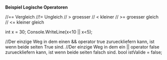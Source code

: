 **Beispiel Logische Operatoren**

//== Vergleich
//!= Ungleich
// > groesser
// < kleiner
// >= groesser gleich
// <= kleiner gleich

int x = 30;
Console.WriteLine(x<10 || x<5);


//Der einzige Weg in dem einen && operator true zurueckliefern kann, ist wenn beide seiten True sind.
//Der einzige Weg in dem ein || operator false zurueckliefern kann, ist wenn beide seiten falsch sind.
bool istValide = false;
